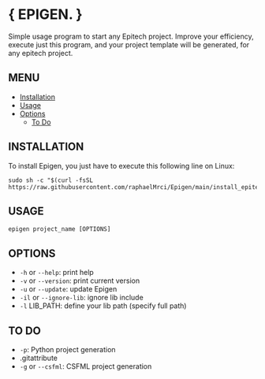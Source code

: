 # { EPIGEN. }

Simple usage program to start any Epitech project.
Improve your efficiency, execute just this program, and your project template will be generated, for any epitech project.

## MENU

-   [Installation](#installation)
-   [Usage](#usage)
-   [Options](#options)
    -   [To Do](#to-do)

## INSTALLATION

To install Epigen, you just have to execute this following line on Linux:

```
sudo sh -c "$(curl -fsSL https://raw.githubusercontent.com/raphaelMrci/Epigen/main/install_epitech_gen.sh)"
```

## USAGE

`epigen project_name [OPTIONS]`

## OPTIONS

-   `-h` or `--help`: print help
-   `-v` or `--version`: print current version
-   `-u` or `--update`: update Epigen
-   `-il` or `--ignore-lib`: ignore lib include
-   `-l` LIB_PATH: define your lib path (specify full path)

## TO DO

-   `-p`: Python project generation
-   .gitattribute
-   `-g` or `--csfml`: CSFML project generation
